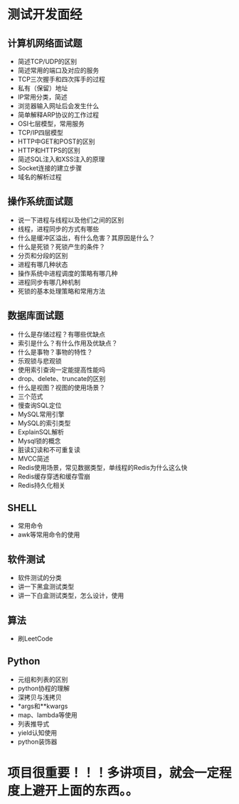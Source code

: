 # 测试开发面经

## 计算机网络面试题

- 简述TCP/UDP的区别
- 简述常用的端口及对应的服务
- TCP三次握手和四次挥手的过程
- 私有（保留）地址
- IP常用分类，简述
- 浏览器输入网址后会发生什么
- 简单解释ARP协议的工作过程
- OSI七层模型，常用服务
- TCP/IP四层模型
- HTTP中GET和POST的区别
- HTTP和HTTPS的区别
- 简述SQL注入和XSS注入的原理
- Socket连接的建立步骤
- 域名的解析过程

## 操作系统面试题

- 说一下进程与线程以及他们之间的区别
- 线程，进程同步的方式有哪些
- 什么是缓冲区溢出，有什么危害？其原因是什么？
- 什么是死锁？死锁产生的条件？
- 分页和分段的区别
- 进程有哪几种状态
- 操作系统中进程调度的策略有哪几种
- 进程同步有哪几种机制
- 死锁的基本处理策略和常用方法

## 数据库面试题

- 什么是存储过程？有哪些优缺点
- 索引是什么？有什么作用及优缺点？
- 什么是事物？事物的特性？
- 乐观锁与悲观锁
- 使用索引查询一定能提高性能吗
- drop、delete、truncate的区别
- 什么是视图？视图的使用场景？
- 三个范式
- 慢查询SQL定位
- MySQL常用引擎
- MySQL的索引类型
- ExplainSQL解析
- Mysql锁的概念
- 脏读幻读和不可重复读
- MVCC简述
- Redis使用场景，常见数据类型，单线程的Redis为什么这么快
- Redis缓存穿透和缓存雪崩
- Redis持久化相关

## SHELL

- 常用命令
- awk等常用命令的使用

## 软件测试

- 软件测试的分类
- 讲一下黑盒测试类型
- 讲一下白盒测试类型，怎么设计，使用

## 算法

- 刷LeetCode

## Python

- 元组和列表的区别
- python协程的理解
- 深拷贝与浅拷贝
- *args和**kwargs
- map、lambda等使用
- 列表推导式
- yield认知使用
- python装饰器

# 项目很重要！！！多讲项目，就会一定程度上避开上面的东西。。
